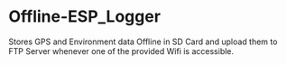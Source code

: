 # Offline-ESP_Logger
Stores GPS and Environment data Offline in SD Card and upload them to FTP Server whenever one of the provided Wifi is accessible.
